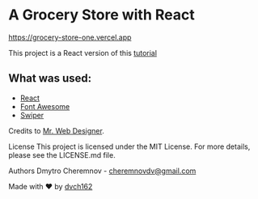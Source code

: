 # A Grocery Store with React 
https://grocery-store-one.vercel.app

This project is a React version of this [tutorial](https://www.youtube.com/watch?v=lCCN_lkl3Xw)


## What was used:
- [React](https://pt-br.reactjs.org/)
- [Font Awesome](https://fontawesome.com/)
- [Swiper](https://swiperjs.com/react)


Credits to [Mr. Web Designer](https://www.youtube.com/channel/UCKwgH3vASrD2brd1l2m6NHw).

License This project is licensed under the MIT License. For more details, please see the LICENSE.md file.

Authors Dmytro Cheremnov - cheremnovdv@gmail.com

Made with ❤️ by [dvch162](https://github.com/dvch162)
